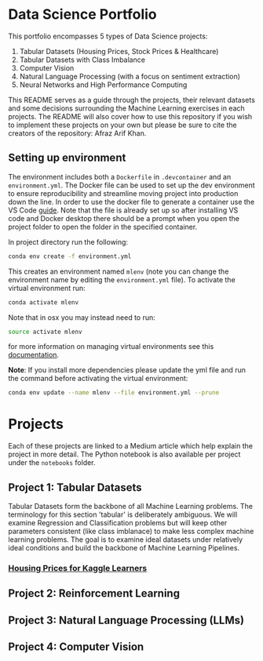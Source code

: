 # Data Science Portfolio

This portfolio encompasses 5 types of Data Science projects:

1. Tabular Datasets (Housing Prices, Stock Prices & Healthcare)
2. Tabular Datasets with Class Imbalance
3. Computer Vision
4. Natural Language Processing (with a focus on sentiment extraction)
5. Neural Networks and High Performance Computing

This README serves as a guide through the projects, their relevant datasets and some decisions surrounding the Machine Learning exercises in each projects. The README will also cover how to use this repository if you wish to implement these projects on your own but please be sure to cite the creators of the repository: Afraz Arif Khan.

## Setting up environment

The environment includes both a `Dockerfile` in `.devcontainer` and an `environment.yml`. The Docker file can be used to set up the dev environment to ensure reproducibility and streamline moving project into production down the line. In order to use the docker file to generate a container use the VS Code [guide](https://code.visualstudio.com/docs/containers/overview). Note that the file is already set up so after installing VS code and Docker desktop there should be a prompt when you open the project folder to open the folder in the specified container.

In project directory run the following:
```bash
conda env create -f environment.yml
```
This creates an environment named `mlenv` (note you can change the environment name by editing the `environment.yml` file). To activate the virtual environment run:

```bash
conda activate mlenv
```

Note that in osx you may instead need to run:
```bash
source activate mlenv
```

for more information on managing virtual environments see this [documentation](https://docs.conda.io/projects/conda/en/latest/user-guide/tasks/manage-environments.html#activating-an-environment).

**Note**: If you install more dependencies  please update the yml file and run the command before activating the virtual environment:

```bash
conda env update --name mlenv --file environment.yml --prune
```

# Projects

Each of these projects are linked to a Medium article which help explain the project in more detail. The Python notebook is also available per project under the `notebooks` folder.

## Project 1: Tabular Datasets

Tabular Datasets form the backbone of all Machine Learning problems. The terminology for this section 'tabular' is deliberately ambiguous. We will examine Regression and Classification problems but will keep other parameters consistent (like class imblanace) to make less complex machine learning problems. The goal is to examine ideal datasets under relatively ideal conditions and build the backbone of Machine Learning Pipelines.

### [Housing Prices for Kaggle Learners](https://www.kaggle.com/competitions/home-data-for-ml-course/data)


## Project 2: Reinforcement Learning

## Project 3: Natural Language Processing (LLMs)

## Project 4: Computer Vision

